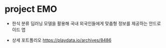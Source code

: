 # project EMO

- 한식 분류 딥러닝 모델을 활용해 국내 외국인들에게 맞춤형 정보를 제공하는 안드로이드 앱

- 상세 포트폴리오
https://playdata.io/archives/8486
